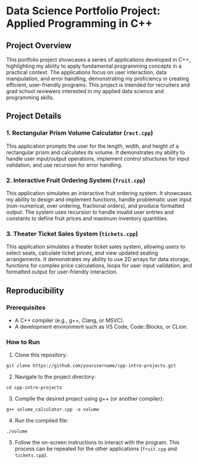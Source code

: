 # Data Science Portfolio Project: Applied Programming in C++

## Project Overview

This portfolio project showcases a series of applications developed in C++, highlighting my ability to apply fundamental programming concepts in a practical context. The applications focus on user interaction, data manipulation, and error handling, demonstrating my proficiency in creating efficient, user-friendly programs. This project is intended for recruiters and grad school reviewers interested in my applied data science and programming skills.

## Project Details

### 1. Rectangular Prism Volume Calculator (`rect.cpp`)

This application prompts the user for the length, width, and height of a rectangular prism and calculates its volume. It demonstrates my ability to handle user input/output operations, implement control structures for input validation, and use recursion for error handling.

### 2. Interactive Fruit Ordering System (`fruit.cpp`)

This application simulates an interactive fruit ordering system. It showcases my ability to design and implement functions, handle problematic user input (non-numerical, over ordering, fractional orders), and produce formatted output. The system uses recursion to handle invalid user entries and constants to define fruit prices and maximum inventory quantities.

### 3. Theater Ticket Sales System (`tickets.cpp`)

This application simulates a theater ticket sales system, allowing users to select seats, calculate ticket prices, and view updated seating arrangements. It demonstrates my ability to use 2D arrays for data storage, functions for complex price calculations, loops for user input validation, and formatted output for user-friendly interaction.

## Reproducibility

### Prerequisites

- A C++ compiler (e.g., g++, Clang, or MSVC).
- A development environment such as VS Code, Code::Blocks, or CLion.

### How to Run

1. Clone this repository:
```
git clone https://github.com/yourusername/cpp-intro-projects.git
```
2. Navigate to the project directory:
```
cd cpp-intro-projects
```
3. Compile the desired project using g++ (or another compiler):
```
g++ volume_calculator.cpp -o volume
```
4. Run the compiled file:
```
./volume
```
5. Follow the on-screen instructions to interact with the program. This process can be repeated for the other applications (`fruit.cpp` and `tickets.cpp`).